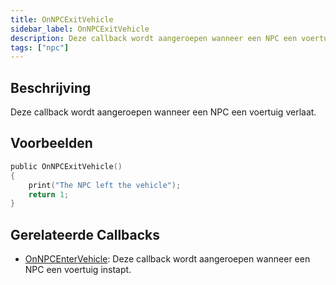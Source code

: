 ```yaml
---
title: OnNPCExitVehicle
sidebar_label: OnNPCExitVehicle
description: Deze callback wordt aangeroepen wanneer een NPC een voertuig verlaat.
tags: ["npc"]
---
```


## Beschrijving

Deze callback wordt aangeroepen wanneer een NPC een voertuig verlaat.

## Voorbeelden

```c
public OnNPCExitVehicle()
{
    print("The NPC left the vehicle");
    return 1;
}
```

## Gerelateerde Callbacks

- [OnNPCEnterVehicle](OnNPCEnterVehicle): Deze callback wordt aangeroepen wanneer een NPC een voertuig instapt.


